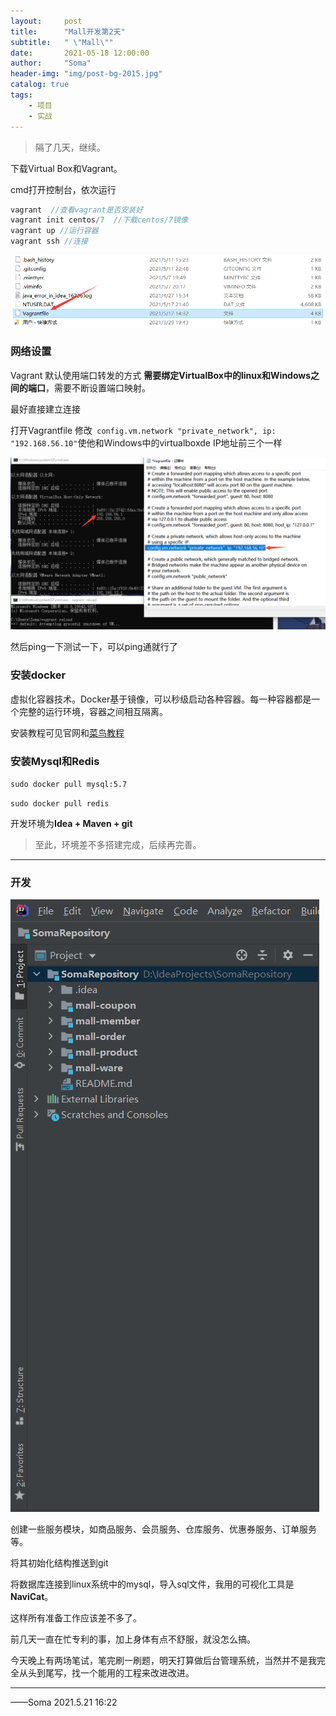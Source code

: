 ```yaml
---
layout:     post
title:      "Mall开发第2天"
subtitle:   " \"Mall\""
date:       2021-05-18 12:00:00
author:     "Soma"
header-img: "img/post-bg-2015.jpg"
catalog: true
tags:
    - 项目
    - 实战
---
```


> 隔了几天，继续。

 下载Virtual Box和Vagrant。

cmd打开控制台，依次运行

```java
vagrant  //查看vagrant是否安装好
vagrant init centos/7  //下载centos/7镜像
vagrant up //运行容器
vagrant ssh //连接
```

<p>
<img src="https://github.com/abcsoma/abcsoma.github.io/blob/main/img/image-521-01.png" alt>
</p>



### 网络设置

Vagrant 默认使用端口转发的方式 **需要绑定VirtualBox中的linux和Windows之间的端口**，需要不断设置端口映射。

最好直接建立连接

打开Vagrantfile 修改<code>  config.vm.network "private_network", ip: "192.168.56.10"</code>使他和Windows中的virtualboxde IP地址前三个一样

<p>
<img src="https://github.com/abcsoma/abcsoma.github.io/blob/main/img/image-521-02.png" alt>
</p>


然后ping一下测试一下，可以ping通就行了

### 安装docker

虚拟化容器技术。Docker基于镜像，可以秒级启动各种容器。每一种容器都是一个完整的运行环境，容器之间相互隔离。

安装教程可见官网和[菜鸟教程](https://www.runoob.com/docker/centos-docker-install.html)

### 安装Mysql和Redis

<code>sudo docker pull mysql:5.7</code>

<code>sudo docker pull redis</code>

开发环境为**Idea + Maven + git**

> 至此，环境差不多搭建完成，后续再完善。

---------------

### 开发

<p>
<img src="https://github.com/abcsoma/abcsoma.github.io/blob/main/img/image-521-03.png" alt>
</p>


创建一些服务模块，如商品服务、会员服务、仓库服务、优惠券服务、订单服务等。

将其初始化结构推送到git

将数据库连接到linux系统中的mysql，导入sql文件，我用的可视化工具是**NaviCat**。

这样所有准备工作应该差不多了。

前几天一直在忙专利的事，加上身体有点不舒服，就没怎么搞。

今天晚上有两场笔试，笔完刷一刷题，明天打算做后台管理系统，当然并不是我完全从头到尾写，找一个能用的工程来改进改进。

------------

——Soma 2021.5.21 16:22

